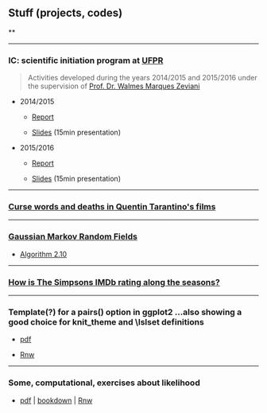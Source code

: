 ## Stuff (projects, codes)

**

***

### IC: scientific initiation program at [UFPR](https://goo.gl/DtVAbi)

> Activities developed during the years 2014/2015 and 2015/2016 under
> the supervision of
> [Prof. Dr. Walmes Marques Zeviani](https://leg.ufpr.br/~walmes)

+ 2014/2015

    + [Report](ic/final_report_14.15.pdf)

    + [Slides](ic/slides_14.15.pdf) (15min presentation)

+ 2015/2016

    + [Report](ic/final_report_15.16.pdf)

    + [Slides](ic/slides_15.16.pdf) (15min presentation)

***

### [Curse words and deaths in Quentin Tarantino's films](tarantino/)

***

### [Gaussian Markov Random Fields](http://github.com/mynameislaure/GMRF/)

+ [Algorithm 2.10](gmrf/helpmepls.html)

***

### [How is The Simpsons IMDb rating along the seasons?](simpsons/)

***

### Template(?) for a pairs() option in ggplot2 ...also showing a good choice for knit_theme and \\lslset definitions

+ [pdf](stuff.pdf)

+ [Rnw](stuff.Rnw)

***

### Some, computational, exercises about likelihood

+ [pdf](likelihood/likelihood.pdf) |
  [bookdown](likelihood/lkl_ex_bookdown/) |
  [Rnw](likelihood/likelihood.Rnw)

